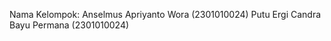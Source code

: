 Nama Kelompok:
Anselmus Apriyanto Wora   (2301010024)
Putu Ergi Candra Bayu Permana    (2301010024)
